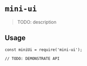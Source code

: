 # `mini-ui`

> TODO: description

## Usage

```
const miniUi = require('mini-ui');

// TODO: DEMONSTRATE API
```
